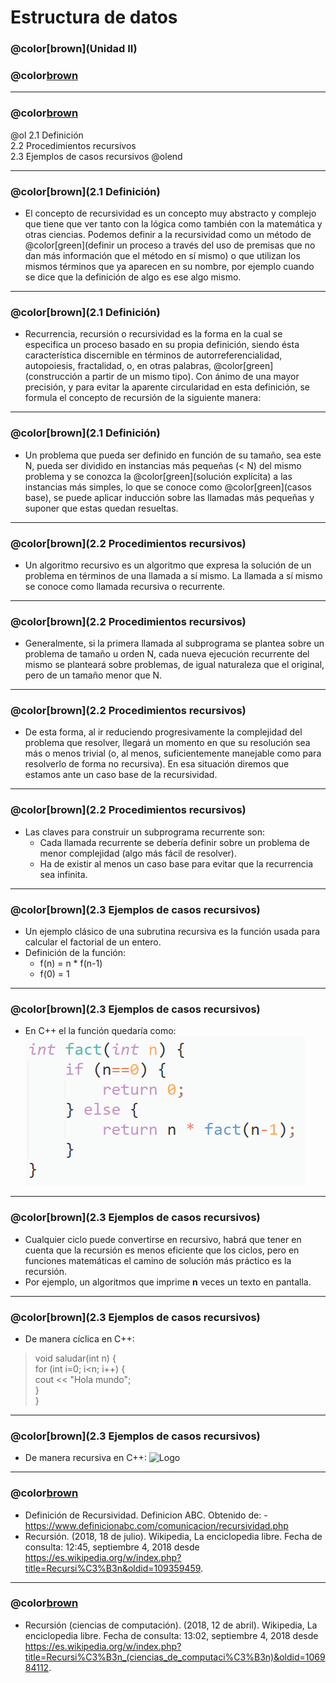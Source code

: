 # Estructura de datos

### @color[brown](Unidad II)
### @color[brown](Recursividad)

---
### @color[brown](Contenido)
@ol
2.1 Definición   
2.2 Procedimientos recursivos   
2.3 Ejemplos de casos recursivos
@olend

---
### @color[brown](2.1 Definición)
- El concepto de recursividad es un concepto muy abstracto y complejo que tiene que ver tanto con la lógica como también con la matemática y otras ciencias. Podemos definir a la recursividad como un método de @color[green](definir un proceso a través del uso de premisas que no dan más información que el método en sí mismo) o que utilizan los mismos términos que ya aparecen en su nombre, por ejemplo cuando se dice que la definición de algo es ese algo mismo.

---
### @color[brown](2.1 Definición)
- Recurrencia, recursión o recursividad es la forma en la cual se especifica un proceso basado en su propia definición, siendo ésta característica discernible en términos de autorreferencialidad, autopoiesis, fractalidad, o, en otras palabras, @color[green](construcción a partir de un mismo tipo). Con ánimo de una mayor precisión, y para evitar la aparente circularidad en esta definición, se formula el concepto de recursión de la siguiente manera:

---
### @color[brown](2.1 Definición)
- Un problema que pueda ser definido en función de su tamaño, sea este N, pueda ser dividido en instancias más pequeñas (< N) del mismo problema y se conozca la @color[green](solución explícita) a las instancias más simples, lo que se conoce como @color[green](casos base), se puede aplicar inducción sobre las llamadas más pequeñas y suponer que estas quedan resueltas.

---
### @color[brown](2.2 Procedimientos recursivos)
- Un algoritmo recursivo es un algoritmo que expresa la solución de un problema en términos de una llamada a sí mismo. La llamada a sí mismo se conoce como llamada recursiva o recurrente.

---
### @color[brown](2.2 Procedimientos recursivos)
- Generalmente, si la primera llamada al subprograma se plantea sobre un problema de tamaño u orden N, cada nueva ejecución recurrente del mismo se planteará sobre problemas, de igual naturaleza que el original, pero de un tamaño menor que N. 

---
### @color[brown](2.2 Procedimientos recursivos)
- De esta forma, al ir reduciendo progresivamente la complejidad del problema que resolver, llegará un momento en que su resolución sea más o menos trivial (o, al menos, suficientemente manejable como para resolverlo de forma no recursiva). En esa situación diremos que estamos ante un caso base de la recursividad.

---
### @color[brown](2.2 Procedimientos recursivos)
- Las claves para construir un subprograma recurrente son:
    + Cada llamada recurrente se debería definir sobre un problema de menor complejidad (algo más fácil de resolver).
    + Ha de existir al menos un caso base para evitar que la recurrencia sea infinita.

---
### @color[brown](2.3 Ejemplos de casos recursivos)
- Un ejemplo clásico de una subrutina recursiva es la función usada para calcular el factorial de un entero.
- Definición de la función:
    + f(n) = n * f(n-1)
    + f(0) = 1

---
### @color[brown](2.3 Ejemplos de casos recursivos)
- En C++ el la función quedaría como:
![Logo](assets/image/fact.png)

---
### @color[brown](2.3 Ejemplos de casos recursivos)
- Cualquier ciclo puede convertirse en recursivo, habrá que tener en cuenta que la recursión es menos eficiente que los ciclos, pero en funciones matemáticas el camino de solución más práctico es la recursión.
- Por ejemplo, un algoritmos que imprime __n__ veces un texto en pantalla.

---
### @color[brown](2.3 Ejemplos de casos recursivos)
- De manera cíclica en C++:
> void saludar(int n) {   
>   for (int i=0; i<n; i++) {   
>       cout << "Hola mundo";   
>   }   
> }

---
### @color[brown](2.3 Ejemplos de casos recursivos)
- De manera recursiva en C++:
![Logo](assets/imgage/fact.png)

---
### @color[brown](Bibliografía)
- Definición de Recursividad. Definicion ABC. Obtenido de: - https://www.definicionabc.com/comunicacion/recursividad.php 
- Recursión. (2018, 18 de julio). Wikipedia, La enciclopedia libre. Fecha de consulta: 12:45, septiembre 4, 2018 desde https://es.wikipedia.org/w/index.php?title=Recursi%C3%B3n&oldid=109359459.

---
### @color[brown](Bibliografía)
- Recursión (ciencias de computación). (2018, 12 de abril). Wikipedia, La enciclopedia libre. Fecha de consulta: 13:02, septiembre 4, 2018 desde https://es.wikipedia.org/w/index.php?title=Recursi%C3%B3n_(ciencias_de_computaci%C3%B3n)&oldid=106984112.
